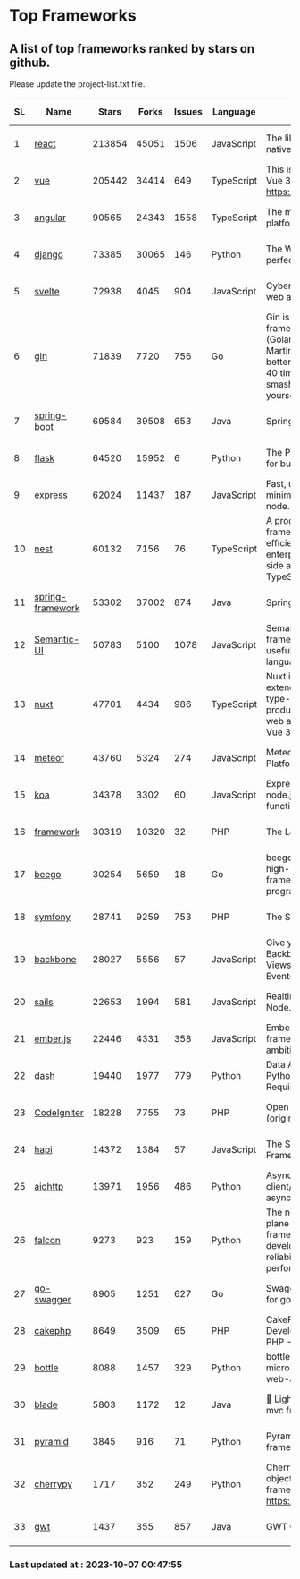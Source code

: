 # Top Frameworks
## A list of top frameworks ranked by stars on github.  
Please update the project-list.txt file.

| SL| Name  | Stars| Forks| Issues | Language | Description | Last Commit |
| --| ------| -----| ---- | ------ | -------- | ----------- | ----------- |
| 1 | [react](https://github.com/facebook/react) | 213854 | 45051 | 1506 | JavaScript | The library for web and native user interfaces. | 2023-10-05 16:14:57 |
| 2 | [vue](https://github.com/vuejs/vue) | 205442 | 34414 | 649 | TypeScript | This is the repo for Vue 2. For Vue 3, go to https://github.com/vuejs/core | 2023-04-27 09:43:19 |
| 3 | [angular](https://github.com/angular/angular) | 90565 | 24343 | 1558 | TypeScript | The modern web developer’s platform | 2023-10-06 22:12:00 |
| 4 | [django](https://github.com/django/django) | 73385 | 30065 | 146 | Python | The Web framework for perfectionists with deadlines. | 2023-10-06 18:18:41 |
| 5 | [svelte](https://github.com/sveltejs/svelte) | 72938 | 4045 | 904 | JavaScript | Cybernetically enhanced web apps | 2023-10-06 10:59:22 |
| 6 | [gin](https://github.com/gin-gonic/gin) | 71839 | 7720 | 756 | Go | Gin is a HTTP web framework written in Go (Golang). It features a Martini-like API with much better performance -- up to 40 times faster. If you need smashing performance, get yourself some Gin. | 2023-09-27 07:17:11 |
| 7 | [spring-boot](https://github.com/spring-projects/spring-boot) | 69584 | 39508 | 653 | Java | Spring Boot | 2023-10-06 05:13:31 |
| 8 | [flask](https://github.com/pallets/flask) | 64520 | 15952 | 6 | Python | The Python micro framework for building web applications. | 2023-10-07 00:36:39 |
| 9 | [express](https://github.com/expressjs/express) | 62024 | 11437 | 187 | JavaScript | Fast, unopinionated, minimalist web framework for node. | 2023-06-04 15:47:20 |
| 10 | [nest](https://github.com/nestjs/nest) | 60132 | 7156 | 76 | TypeScript | A progressive Node.js framework for building efficient, scalable, and enterprise-grade server-side applications with TypeScript/JavaScript 🚀 | 2023-10-06 06:19:21 |
| 11 | [spring-framework](https://github.com/spring-projects/spring-framework) | 53302 | 37002 | 874 | Java | Spring Framework | 2023-10-05 14:57:04 |
| 12 | [Semantic-UI](https://github.com/Semantic-Org/Semantic-UI) | 50783 | 5100 | 1078 | JavaScript | Semantic is a UI component framework based around useful principles from natural language. | 2023-01-11 17:05:32 |
| 13 | [nuxt](https://github.com/nuxt/nuxt) | 47701 | 4434 | 986 | TypeScript | Nuxt is an intuitive and extendable way to create type-safe, performant and production-grade full-stack web apps and websites with Vue 3. | 2023-10-06 10:30:53 |
| 14 | [meteor](https://github.com/meteor/meteor) | 43760 | 5324 | 274 | JavaScript | Meteor, the JavaScript App Platform | 2023-10-06 13:00:32 |
| 15 | [koa](https://github.com/koajs/koa) | 34378 | 3302 | 60 | JavaScript | Expressive middleware for node.js using ES2017 async functions | 2023-05-17 07:50:49 |
| 16 | [framework](https://github.com/laravel/framework) | 30319 | 10320 | 32 | PHP | The Laravel Framework. | 2023-10-06 19:05:18 |
| 17 | [beego](https://github.com/beego/beego) | 30254 | 5659 | 18 | Go | beego is an open-source, high-performance web framework for the Go programming language. | 2023-10-06 13:15:34 |
| 18 | [symfony](https://github.com/symfony/symfony) | 28741 | 9259 | 753 | PHP | The Symfony PHP framework | 2023-10-06 14:34:52 |
| 19 | [backbone](https://github.com/jashkenas/backbone) | 28027 | 5556 | 57 | JavaScript | Give your JS App some Backbone with Models, Views, Collections, and Events | 2023-08-10 22:05:08 |
| 20 | [sails](https://github.com/balderdashy/sails) | 22653 | 1994 | 581 | JavaScript | Realtime MVC Framework for Node.js | 2023-09-01 21:26:40 |
| 21 | [ember.js](https://github.com/emberjs/ember.js) | 22446 | 4331 | 358 | JavaScript | Ember.js - A JavaScript framework for creating ambitious web applications | 2023-09-29 18:20:16 |
| 22 | [dash](https://github.com/plotly/dash) | 19440 | 1977 | 779 | Python | Data Apps & Dashboards for Python. No JavaScript Required. | 2023-10-06 18:11:21 |
| 23 | [CodeIgniter](https://github.com/bcit-ci/CodeIgniter) | 18228 | 7755 | 73 | PHP | Open Source PHP Framework (originally from EllisLab) | 2023-04-07 17:57:13 |
| 24 | [hapi](https://github.com/hapijs/hapi) | 14372 | 1384 | 57 | JavaScript | The Simple, Secure Framework Developers Trust | 2023-09-18 11:40:11 |
| 25 | [aiohttp](https://github.com/aio-libs/aiohttp) | 13971 | 1956 | 486 | Python | Asynchronous HTTP client/server framework for asyncio and Python | 2023-10-06 20:21:45 |
| 26 | [falcon](https://github.com/falconry/falcon) | 9273 | 923 | 159 | Python | The no-magic web data plane API and microservices framework for Python developers, with a focus on reliability, correctness, and performance at scale. | 2023-08-21 21:45:34 |
| 27 | [go-swagger](https://github.com/go-swagger/go-swagger) | 8905 | 1251 | 627 | Go | Swagger 2.0 implementation for go | 2023-08-21 22:25:45 |
| 28 | [cakephp](https://github.com/cakephp/cakephp) | 8649 | 3509 | 65 | PHP | CakePHP: The Rapid Development Framework for PHP - Official Repository | 2023-10-05 02:02:04 |
| 29 | [bottle](https://github.com/bottlepy/bottle) | 8088 | 1457 | 329 | Python | bottle.py is a fast and simple micro-framework for python web-applications. | 2022-09-05 15:24:52 |
| 30 | [blade](https://github.com/lets-blade/blade) | 5803 | 1172 | 12 | Java | :rocket: Lightning fast and elegant mvc framework for Java8 | 2023-06-16 05:18:49 |
| 31 | [pyramid](https://github.com/Pylons/pyramid) | 3845 | 916 | 71 | Python | Pyramid - A Python web framework | 2023-09-14 21:55:43 |
| 32 | [cherrypy](https://github.com/cherrypy/cherrypy) | 1717 | 352 | 249 | Python | CherryPy is a pythonic, object-oriented HTTP framework.      https://cherrypy.dev | 2023-08-04 13:52:17 |
| 33 | [gwt](https://github.com/gwtproject/gwt) | 1437 | 355 | 857 | Java | GWT Open Source Project | 2023-09-13 21:29:31 |

### Last updated at : 2023-10-07 00:47:55
